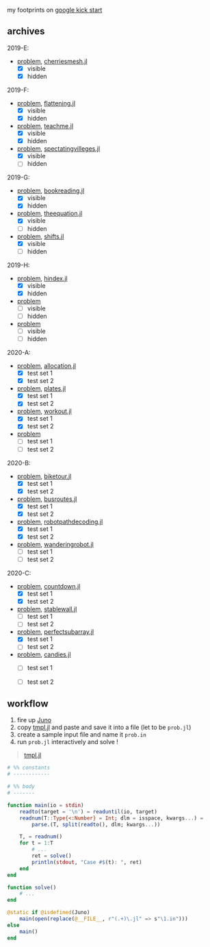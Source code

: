my footprints on [google kick start](https://codingcompetitions.withgoogle.com/kickstart)


## archives

2019-E:
- [problem](https://codingcompetitions.withgoogle.com/kickstart/round/0000000000050edb/0000000000170721), [cherriesmesh.jl](./2019-E/cherriesmesh.jl)
  * [x] visible
  * [x] hidden

2019-F:
- [problem](https://codingcompetitions.withgoogle.com/kickstart/round/0000000000050edc/000000000018666c), [flattening.jl](./2019-F/flattening.jl)
  * [x] visible
  * [x] hidden
- [problem](https://codingcompetitions.withgoogle.com/kickstart/round/0000000000050edc/00000000001864bc), [teachme.jl](./2019-F/teachme.jl)
  * [x] visible
  * [x] hidden
- [problem](https://codingcompetitions.withgoogle.com/kickstart/round/0000000000050edc/000000000018666b), [spectatingvilleges.jl](./2019-F/spectatingvilleges.jl)
  * [x] visible
  * [ ] hidden

2019-G:
- [problem](https://codingcompetitions.withgoogle.com/kickstart/round/0000000000050e02/000000000018fd0d), [bookreading.jl](./2019-G/bookreading.jl)
  * [x] visible
  * [x] hidden
- [problem](https://codingcompetitions.withgoogle.com/kickstart/round/0000000000050e02/000000000018fe36), [theequation.jl](./2019-G/theequation.jl)
  * [x] visible
  * [ ] hidden
- [problem](https://codingcompetitions.withgoogle.com/kickstart/round/0000000000050e02/000000000018fd5e), [shifts.jl](./2019-G/shifts.jl)
  * [x] visible
  * [ ] hidden

2019-H:
- [problem](https://codingcompetitions.withgoogle.com/kickstart/round/0000000000050edd/00000000001a274e), [hindex.jl](./2019-H/hindex.jl)
  * [x] visible
  * [x] hidden
- [problem](https://codingcompetitions.withgoogle.com/kickstart/round/0000000000050edd/00000000001a2835)
  * [ ] visible
  * [ ] hidden
- [problem](https://codingcompetitions.withgoogle.com/kickstart/round/0000000000050edd/00000000001a286d)
  * [ ] visible
  * [ ] hidden

2020-A:
- [problem](https://codingcompetitions.withgoogle.com/kickstart/round/000000000019ffc7/00000000001d3f56), [allocation.jl](./2020-A/allocation.jl)
  * [x] test set 1
  * [x] test set 2
- [problem](https://codingcompetitions.withgoogle.com/kickstart/round/000000000019ffc7/00000000001d40bb), [plates.jl](./2020-A/plates.jl)
  * [x] test set 1
  * [x] test set 2
- [problem](https://codingcompetitions.withgoogle.com/kickstart/round/000000000019ffc7/00000000001d3f5b), [workout.jl](./2020-A/workout.jl)
  * [x] test set 1
  * [x] test set 2
- [problem](https://codingcompetitions.withgoogle.com/kickstart/round/000000000019ffc7/00000000001d3ff3)
  * [ ] test set 1
  * [ ] test set 2

2020-B:
- [problem](https://codingcompetitions.withgoogle.com/kickstart/round/000000000019ffc8/00000000002d82e6), [biketour.jl](./2020-B/biketour.jl)
  * [x] test set 1
  * [x] test set 2
- [problem](https://codingcompetitions.withgoogle.com/kickstart/round/000000000019ffc8/00000000002d83bf), [busroutes.jl](./2020-B/busroutes.jl)
  * [x] test set 1
  * [x] test set 2
- [problem](https://codingcompetitions.withgoogle.com/kickstart/round/000000000019ffc8/00000000002d83dc), [robotpathdecoding.jl](./2020-B/robotpathdecoding.jl)
  * [x] test set 1
  * [x] test set 2
- [problem](https://codingcompetitions.withgoogle.com/kickstart/round/000000000019ffc8/00000000002d8565), [wanderingrobot.jl](./2020-B/wanderingrobot.jl)
  * [ ] test set 1
  * [ ] test set 2

2020-C:
- [problem](https://codingcompetitions.withgoogle.com/kickstart/round/000000000019ff43/00000000003380d2), [countdown.jl](./2020-C/countdown.jl)
  * [x] test set 1
  * [x] test set 2
- [problem](https://codingcompetitions.withgoogle.com/kickstart/round/000000000019ff43/00000000003379bb), [stablewall.jl](./2020-C/stablewall.jl)
  * [ ] test set 1
  * [ ] test set 2
- [problem](https://codingcompetitions.withgoogle.com/kickstart/round/000000000019ff43/00000000003381cb), [perfectsubarray.jl](./2020-C/perfectsubarray.jl)
  * [x] test set 1
  * [ ] test set 2
- [problem](https://codingcompetitions.withgoogle.com/kickstart/round/000000000019ff43/0000000000337b4d), [candies.jl](./2020-C/candies.jl)
  * [ ] test set 1
  * [ ] test set 2


## workflow

1. fire up [Juno](https://junolab.org/)
2. copy [tmpl.jl](./tmpl.jl) and paste and save it into a file (let to be `prob.jl`)
3. create a sample input file and name it `prob.in`
4. run `prob.jl` interactively and solve !

> [tmpl.jl](./tmpl.jl)

```julia
# %% constants
# ------------

# %% body
# -------

function main(io = stdin)
    readto(target = '\n') = readuntil(io, target)
    readnum(T::Type{<:Number} = Int; dlm = isspace, kwargs...) =
        parse.(T, split(readto(), dlm; kwargs...))

    T, = readnum()
    for t = 1:T
        # ...
        ret = solve()
        println(stdout, "Case #$(t): ", ret)
    end
end

function solve()
    # ...
end

@static if @isdefined(Juno)
    main(open(replace(@__FILE__, r"(.+)\.jl" => s"\1.in")))
else
    main()
end
```
